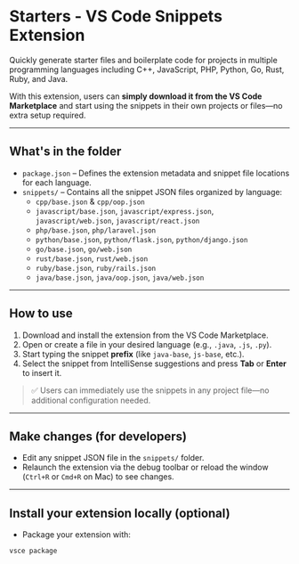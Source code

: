 # Starters - VS Code Snippets Extension

Quickly generate starter files and boilerplate code for projects in multiple programming languages including C++, JavaScript, PHP, Python, Go, Rust, Ruby, and Java.

With this extension, users can **simply download it from the VS Code Marketplace** and start using the snippets in their own projects or files—no extra setup required.

---

## What's in the folder

* `package.json` – Defines the extension metadata and snippet file locations for each language.
* `snippets/` – Contains all the snippet JSON files organized by language:
  * `cpp/base.json` & `cpp/oop.json`
  * `javascript/base.json`, `javascript/express.json`, `javascript/web.json`, `javascript/react.json`
  * `php/base.json`, `php/laravel.json`
  * `python/base.json`, `python/flask.json`, `python/django.json`
  * `go/base.json`, `go/web.json`
  * `rust/base.json`, `rust/web.json`
  * `ruby/base.json`, `ruby/rails.json`
  * `java/base.json`, `java/oop.json`, `java/web.json`

---

## How to use

1. Download and install the extension from the VS Code Marketplace.  
2. Open or create a file in your desired language (e.g., `.java`, `.js`, `.py`).  
3. Start typing the snippet **prefix** (like `java-base`, `js-base`, etc.).  
4. Select the snippet from IntelliSense suggestions and press **Tab** or **Enter** to insert it.  

> ✅ Users can immediately use the snippets in any project file—no additional configuration needed.

---

## Make changes (for developers)

* Edit any snippet JSON file in the `snippets/` folder.  
* Relaunch the extension via the debug toolbar or reload the window (`Ctrl+R` or `Cmd+R` on Mac) to see changes.  

---

## Install your extension locally (optional)

* Package your extension with:

```bash
vsce package
